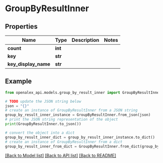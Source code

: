 # GroupByResultInner


## Properties

Name | Type | Description | Notes
------------ | ------------- | ------------- | -------------
**count** | **int** |  | 
**key** | **str** |  | 
**key_display_name** | **str** |  | 

## Example

```python
from openalex_api.models.group_by_result_inner import GroupByResultInner

# TODO update the JSON string below
json = "{}"
# create an instance of GroupByResultInner from a JSON string
group_by_result_inner_instance = GroupByResultInner.from_json(json)
# print the JSON string representation of the object
print(GroupByResultInner.to_json())

# convert the object into a dict
group_by_result_inner_dict = group_by_result_inner_instance.to_dict()
# create an instance of GroupByResultInner from a dict
group_by_result_inner_from_dict = GroupByResultInner.from_dict(group_by_result_inner_dict)
```
[[Back to Model list]](../README.md#documentation-for-models) [[Back to API list]](../README.md#documentation-for-api-endpoints) [[Back to README]](../README.md)


